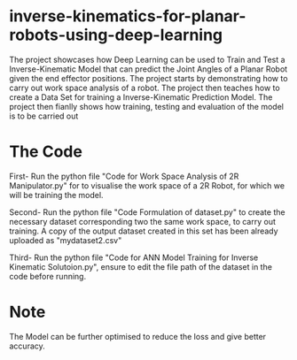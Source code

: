 # inverse-kinematics-for-planar-robots-using-deep-learning
The project showcases how Deep Learning can be used to Train and Test a Inverse-Kinematic Model that can predict the Joint Angles of a Planar Robot given the end effector positions.
The project starts by demonstrating how to carry out work space analysis of a robot.
The project then teaches how to create a Data Set for training a Inverse-Kinematic Prediction Model.
The project then fianlly shows how training, testing and evaluation of the model is to be carried out

# The Code
First- Run the python file "Code for Work Space Analysis of 2R Manipulator.py" for to visualise the work space of a 2R Robot, for which we will be training the model.

Second- Run the python file "Code Formulation of dataset.py" to create the necessary dataset corresponding two the same work space, to carry out training. A copy of the output dataset created in this set has been already uploaded as "mydataset2.csv"

Third- Run the python file "Code for ANN Model Training for Inverse Kinematic Solutoion.py", ensure to edit the file path of the dataset in the code before running.

# Note
The Model can be further optimised to reduce the loss and give better accuracy.
